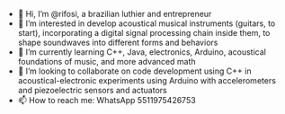 - 👋 Hi, I’m @rifosi, a brazilian luthier and entrepreneur
- 👀 I’m interested in develop acoustical musical instruments (guitars, to start), incorporating a digital signal processing chain inside them, to shape soundwaves into different forms and behaviors
- 🌱 I’m currently learning C++, Java, electronics, Arduino, acoustical foundations of music, and more advanced math
- 💞️ I’m looking to collaborate on code development using C++ in acoustical-electronic experiments using Arduino with accelerometers and piezoelectric sensors and actuators
- 📫 How to reach me: WhatsApp 5511975426753

<!---
rifosi/rifosi is a ✨ special ✨ repository because its `README.md` (this file) appears on your GitHub profile.
You can click the Preview link to take a look at your changes.
--->
